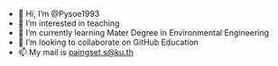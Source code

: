 - 👋 Hi, I’m @Pysoe1993
- 👀 I’m interested in teaching
- 🌱 I’m currently learning Mater Degree in Environmental Engineering
- 💞️ I’m looking to collaborate on GitHub Education
- 📫 My mail is paingset.s@ku.th

<!---
Pysoe1993/Pysoe1993 is a ✨ special ✨ repository because its `README.md` (this file) appears on your GitHub profile.
You can click the Preview link to take a look at your changes.
--->
